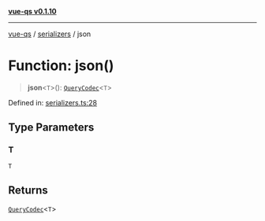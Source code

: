 [**vue-qs v0.1.10**](../../../../README.md)

***

[vue-qs](../../../../README.md) / [serializers](../README.md) / json

# Function: json()

> **json**\<`T`\>(): [`QueryCodec`](../../../../type-aliases/QueryCodec.md)\<`T`\>

Defined in: [serializers.ts:28](https://github.com/iamsomraj/vue-qs/blob/f0c3b00cd958e5a3adba94ae66926daf711f0fdf/src/serializers.ts#L28)

## Type Parameters

### T

`T`

## Returns

[`QueryCodec`](../../../../type-aliases/QueryCodec.md)\<`T`\>
